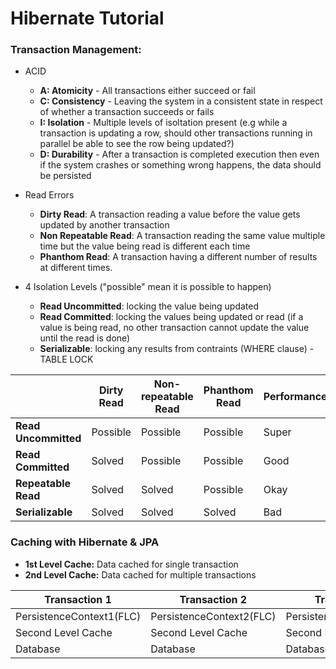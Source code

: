 # Hibernate Tutorial
### Transaction Management:
* ACID
  * **A: Atomicity** - All transactions either succeed or fail
  * **C: Consistency** - Leaving the system in a consistent state in respect of whether a transaction succeeds or fails
  * **I: Isolation** - Multiple levels of isoltation present 
    (e.g while a transaction is updating a row, should other transactions running in parallel be able to see the row being updated?)
  * **D: Durability** - After a transaction is completed execution then even if the system crashes or something wrong happens, the data should be persisted
  
* Read Errors
  * **Dirty Read**: A transaction reading a value before the value gets updated by another transaction
  * **Non Repeatable Read**: A transaction reading the same value multiple time but the value being read is different each time
  * **Phanthom Read**: A transaction having a different number of results at different times.

* 4 Isolation Levels ("possible" mean it is possible to happen)
  * **Read Uncommitted**: locking the value being updated
  * **Read Committed**: locking the values being updated or read (if a value is being read, no other transaction cannot update the value  until the read is done)
  * **Serializable**: locking any results from contraints (WHERE clause) - TABLE LOCK

|               | **Dirty Read** | **Non-repeatable Read** | **Phanthom Read** | **Performance** |
| ------------- | ------------- | ------------- | ------------- | ------------- |
| **Read Uncommitted** | Possible | Possible | Possible | Super |
| **Read Committed** | Solved  | Possible | Possible | Good |
| **Repeatable Read** | Solved  | Solved | Possible | Okay |
| **Serializable** | Solved  | Solved | Solved | Bad |

### Caching with Hibernate & JPA
* **1st Level Cache:** Data cached for single transaction
* **2nd Level Cache:** Data cached for multiple transactions

| Transaction 1 | Transaction 2 | Transaction 3 | Transaction 4 |
| ------------- | ------------- | ------------- | ------------- |
| PersistenceContext1(FLC) | PersistenceContext2(FLC) | PersistenceContext3(FLC) | PersistenceContext4(FLC) |
| Second Level Cache | Second Level Cache | Second Level Cache | Second Level Cache |
| Database | Database | Database | Database |
